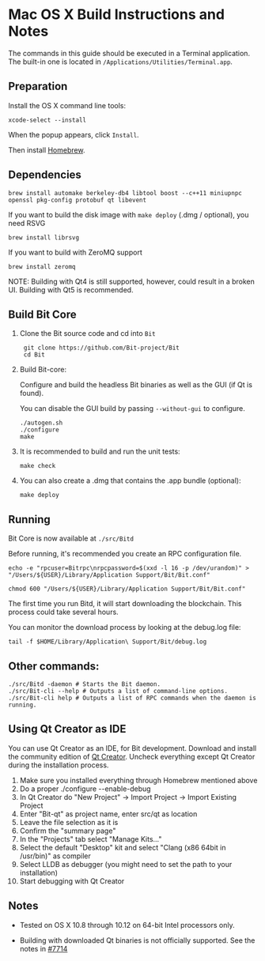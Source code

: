 Mac OS X Build Instructions and Notes
====================================
The commands in this guide should be executed in a Terminal application.
The built-in one is located in `/Applications/Utilities/Terminal.app`.

Preparation
-----------
Install the OS X command line tools:

`xcode-select --install`

When the popup appears, click `Install`.

Then install [Homebrew](https://brew.sh).

Dependencies
----------------------

    brew install automake berkeley-db4 libtool boost --c++11 miniupnpc openssl pkg-config protobuf qt libevent

If you want to build the disk image with `make deploy` (.dmg / optional), you need RSVG

    brew install librsvg

If you want to build with ZeroMQ support
    
    brew install zeromq

NOTE: Building with Qt4 is still supported, however, could result in a broken UI. Building with Qt5 is recommended.

Build Bit Core
------------------------

1. Clone the Bit source code and cd into `Bit`

        git clone https://github.com/Bit-project/Bit
        cd Bit

2.  Build Bit-core:

    Configure and build the headless Bit binaries as well as the GUI (if Qt is found).

    You can disable the GUI build by passing `--without-gui` to configure.

        ./autogen.sh
        ./configure
        make

3.  It is recommended to build and run the unit tests:

        make check

4.  You can also create a .dmg that contains the .app bundle (optional):

        make deploy

Running
-------

Bit Core is now available at `./src/Bitd`

Before running, it's recommended you create an RPC configuration file.

    echo -e "rpcuser=Bitrpc\nrpcpassword=$(xxd -l 16 -p /dev/urandom)" > "/Users/${USER}/Library/Application Support/Bit/Bit.conf"

    chmod 600 "/Users/${USER}/Library/Application Support/Bit/Bit.conf"

The first time you run Bitd, it will start downloading the blockchain. This process could take several hours.

You can monitor the download process by looking at the debug.log file:

    tail -f $HOME/Library/Application\ Support/Bit/debug.log

Other commands:
-------

    ./src/Bitd -daemon # Starts the Bit daemon.
    ./src/Bit-cli --help # Outputs a list of command-line options.
    ./src/Bit-cli help # Outputs a list of RPC commands when the daemon is running.

Using Qt Creator as IDE
------------------------
You can use Qt Creator as an IDE, for Bit development.
Download and install the community edition of [Qt Creator](https://www.qt.io/download/).
Uncheck everything except Qt Creator during the installation process.

1. Make sure you installed everything through Homebrew mentioned above
2. Do a proper ./configure --enable-debug
3. In Qt Creator do "New Project" -> Import Project -> Import Existing Project
4. Enter "Bit-qt" as project name, enter src/qt as location
5. Leave the file selection as it is
6. Confirm the "summary page"
7. In the "Projects" tab select "Manage Kits..."
8. Select the default "Desktop" kit and select "Clang (x86 64bit in /usr/bin)" as compiler
9. Select LLDB as debugger (you might need to set the path to your installation)
10. Start debugging with Qt Creator

Notes
-----

* Tested on OS X 10.8 through 10.12 on 64-bit Intel processors only.

* Building with downloaded Qt binaries is not officially supported. See the notes in [#7714](https://github.com/bitcoin/bitcoin/issues/7714)
